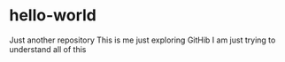# hello-world
Just another repository
This is me just exploring GitHib
I am just trying to understand all of this
